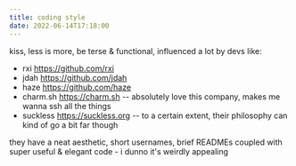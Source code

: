 ```yaml
---
title: coding style
date: 2022-06-14T17:18:00
---
```


kiss, less is more, be terse & functional, influenced a lot by devs like:

- rxi <https://github.com/rxi>
- jdah <https://github.com/jdah>
- haze <https://github.com/haze>
- charm.sh <https://charm.sh> -- absolutely love this company, makes me wanna
  ssh all the things
- suckless <https://suckless.org> -- to a certain extent, their philosophy can
  kind of go a bit far though

they have a neat aesthetic, short usernames, brief READMEs coupled with super
useful & elegant code - i dunno it's weirdly appealing
